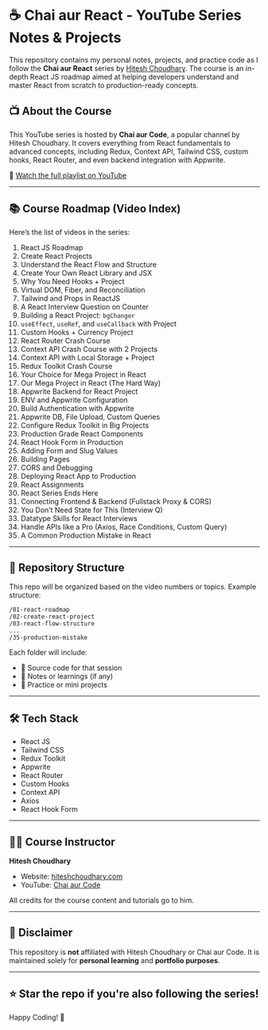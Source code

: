 # ☕ Chai aur React - YouTube Series Notes & Projects

This repository contains my personal notes, projects, and practice code as I follow the **Chai aur React** series by [Hitesh Choudhary](https://hiteshchoudhary.com/). The course is an in-depth React JS roadmap aimed at helping developers understand and master React from scratch to production-ready concepts.

## 📺 About the Course

This YouTube series is hosted by **Chai aur Code**, a popular channel by Hitesh Choudhary. It covers everything from React fundamentals to advanced concepts, including Redux, Context API, Tailwind CSS, custom hooks, React Router, and even backend integration with Appwrite.

🔗 [Watch the full playlist on YouTube](https://youtube.com/playlist?list=PLu71SKxNbfoDqgPchmvIsL4hTnJIrtige&si=siW5QD7QyUxRW8CC)

---

## 📚 Course Roadmap (Video Index)

Here’s the list of videos in the series:

1. React JS Roadmap  
2. Create React Projects  
3. Understand the React Flow and Structure  
4. Create Your Own React Library and JSX  
5. Why You Need Hooks + Project  
6. Virtual DOM, Fiber, and Reconciliation  
7. Tailwind and Props in ReactJS  
8. A React Interview Question on Counter  
9. Building a React Project: `bgChanger`  
10. `useEffect`, `useRef`, and `useCallback` with Project  
11. Custom Hooks + Currency Project  
12. React Router Crash Course  
13. Context API Crash Course with 2 Projects  
14. Context API with Local Storage + Project  
15. Redux Toolkit Crash Course  
16. Your Choice for Mega Project in React  
17. Our Mega Project in React (The Hard Way)  
18. Appwrite Backend for React Project  
19. ENV and Appwrite Configuration  
20. Build Authentication with Appwrite  
21. Appwrite DB, File Upload, Custom Queries  
22. Configure Redux Toolkit in Big Projects  
23. Production Grade React Components  
24. React Hook Form in Production  
25. Adding Form and Slug Values  
26. Building Pages  
27. CORS and Debugging  
28. Deploying React App to Production  
29. React Assignments  
30. React Series Ends Here  
31. Connecting Frontend & Backend (Fullstack Proxy & CORS)  
32. You Don’t Need State for This (Interview Q)  
33. Datatype Skills for React Interviews  
34. Handle APIs like a Pro (Axios, Race Conditions, Custom Query)  
35. A Common Production Mistake in React

---

## 📁 Repository Structure

This repo will be organized based on the video numbers or topics. Example structure:
```
/01-react-roadmap
/02-create-react-project
/03-react-flow-structure
...
/35-production-mistake

```

Each folder will include:
- 📄 Source code for that session
- 📝 Notes or learnings (if any)
- 🔧 Practice or mini projects

---

## 🛠️ Tech Stack

- React JS
- Tailwind CSS
- Redux Toolkit
- Appwrite
- React Router
- Custom Hooks
- Context API
- Axios
- React Hook Form

---

## 🧑‍🏫 Course Instructor

**Hitesh Choudhary**  
- Website: [hiteshchoudhary.com](https://hiteshchoudhary.com/)  
- YouTube: [Chai aur Code](https://www.youtube.com/@chaiaurcode)

All credits for the course content and tutorials go to him.

---

## 📌 Disclaimer

This repository is **not** affiliated with Hitesh Choudhary or Chai aur Code. It is maintained solely for **personal learning** and **portfolio purposes**.

---

## ⭐️ Star the repo if you're also following the series!

Happy Coding! 🚀
